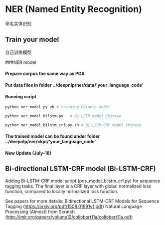NER (Named Entity Recognition)
==============================
命名实体识别

Train your model
--------------------
自己训练模型

###NER model
#### Prepare corpus the same way as POS
#### Put data files in folder ../deepnlp/ner/data/'your_language_code'
#### Running script

```python
python ner_model.py zh # training Chinese model

python ner_model_bilstm.py   # Bi-LSTM model Chinese

python ner_model_bilstm_crf.py zh # Bi-LSTM-CRF model Chinese

```
#### The trained model can be found under folder ../deepnlp/ner/ckpt/'your_language_code'

#### New Update (July-18)
## Bi-directional LSTM-CRF model (Bi-LSTM-CRF)
Adding Bi-LSTM-CRF model script (pos_model_bilstm_crf.py) for sequence tagging tasks. 
The final layer is a CRF layer with global normalized loss function, compared to locally normalized loss function.

See papers for more details: 
Bidirectional LSTM-CRF Models for Sequence Tagging (https://arxiv.org/pdf/1508.01991v1.pdf)
Natural Language Processing (Almost) from Scratch (http://jmlr.org/papers/volume12/collobert11a/collobert11a.pdf)
